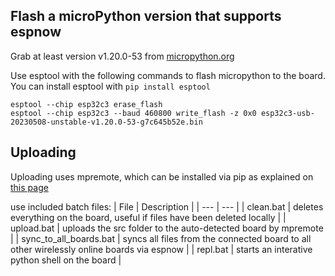 


## Flash a microPython version that supports espnow

Grab at least version v1.20.0-53 from [micropython.org](https://micropython.org/download/esp32c3/)

Use esptool with the following commands to flash micropython to the board. You can install esptool with `pip install esptool`

```
esptool --chip esp32c3 erase_flash
esptool --chip esp32c3 --baud 460800 write_flash -z 0x0 esp32c3-usb-20230508-unstable-v1.20.0-53-g7c645b52e.bin
```


## Uploading

Uploading uses mpremote, which can be installed via pip as explained on [this page](https://docs.micropython.org/en/latest/reference/mpremote.html)

use included batch files:
| File | Description |
| --- | --- |
| clean.bat | deletes everything on the board, useful if files have been deleted locally | 
| upload.bat | uploads the src folder to the auto-detected board by mpremote | 
| sync_to_all_boards.bat | syncs all files from the connected board to all other wirelessly online boards via espnow | 
| repl.bat | starts an interative python shell on the board | 
